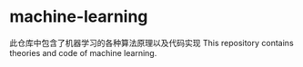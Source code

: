 # machine-learning
此仓库中包含了机器学习的各种算法原理以及代码实现
This repository contains theories and code of machine learning.
